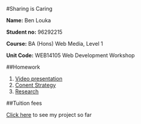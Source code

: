 
#Sharing is Caring


**Name:** Ben Louka

**Student no:** 96292215

**Course:** BA (Hons) Web Media, Level 1

**Unit Code:** WEB14105 Web Development Workshop





##Homework

1. [Video presentation](https://www.youtube.com/watch?v=W1saJ5ACfL4&feature=youtu.be)
2. [Conent Strategy](https://docs.google.com/document/d/1arWWtvSZjCvUAcLgYxU52XFysiPzRclBL-Dg-DPAVEc/edit?usp=sharing)
3. [Research](https://docs.google.com/document/d/1o8hqj_Rui62LTRQzF8YShy9pE_swEznN1GHmFUDBcVQ/edit?usp=sharing)





##Tuition fees

[Click here](http://blouka.github.io/Web14105-Ben-Louka-Formative-) to see my project so far


